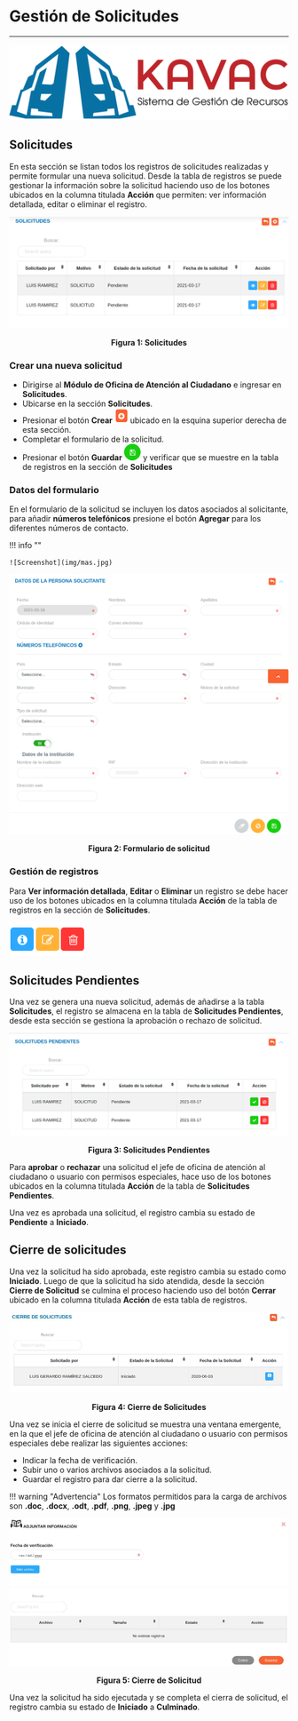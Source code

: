 # Gestión de Solicitudes 
************************

![Screenshot](img/logokavac.png#imagen)

## Solicitudes 

En esta sección se listan todos los registros de solicitudes realizadas y permite formular una nueva solicitud.  Desde la tabla de registros se puede gestionar la información sobre la solicitud haciendo uso de los botones ubicados en la columna titulada **Acción** que permiten: ver información detallada, editar o eliminar el registro.

![Screenshot](img/figure_1.png)<div style="text-align: center;font-weight: bold">Figura 1: Solicitudes</div>  

### Crear una nueva solicitud 

- Dirigirse al **Módulo de Oficina de Atención al Ciudadano** e ingresar en **Solicitudes**.
- Ubicarse en la sección **Solicitudes**.
- Presionar el botón **Crear** ![Screenshot](img/create.png) ubicado en la esquina superior derecha de esta sección.
- Completar el formulario de la solicitud.
- Presionar el botón **Guardar** ![Screenshot](img/save.png) y verificar que se muestre en la tabla de registros en la sección de **Solicitudes**

### Datos del formulario

En el formulario de la solicitud se incluyen los datos asociados al solicitante, para añadir **números telefónicos** presione el botón **Agregar** para los diferentes números de contacto.

!!! info ""

	![Screenshot](img/mas.jpg) 

![Screenshot](img/figure_2_1.png)<div style="text-align: center;font-weight: bold">Figura 2: Formulario de solicitud</div>  

### Gestión de registros

Para **Ver información detallada**, **Editar** o **Eliminar** un registro se debe hacer uso de los botones ubicados en la columna titulada **Acción** de la tabla de registros en la sección de **Solicitudes**.

![Screenshot](img/manage.png#imagen)

## Solicitudes Pendientes

Una vez se genera una nueva solicitud, además de añadirse a la tabla **Solicitudes**, el registro se almacena en la tabla de **Solicitudes Pendientes**, desde esta sección se gestiona la aprobación o rechazo de solicitud.

![Screenshot](img/figure_3.png)<div style="text-align: center;font-weight: bold">Figura 3: Solicitudes Pendientes</div>  

Para **aprobar** o **rechazar** una solicitud el jefe de oficina de atención al ciudadano o usuario con permisos especiales, hace uso de los botones ubicados en la columna titulada **Acción** de la tabla de **Solicitudes Pendientes**.

Una vez es aprobada una solicitud, el registro cambia su estado de **Pendiente** a **Iniciado**.

## Cierre de solicitudes

Una vez la solicitud ha sido aprobada, este registro cambia su estado como **Iniciado**. Luego de que la solicitud ha sido atendida, desde la sección **Cierre de Solicitud** se culmina el proceso haciendo uso del botón **Cerrar** ubicado en la columna titulada **Acción** de esta tabla de registros. 

![Screenshot](img/figure_4.jpg)<div style="text-align: center;font-weight: bold">Figura 4: Cierre de Solicitudes</div>  

Una vez se inicia el cierre de solicitud se muestra una ventana emergente, en la que el jefe de oficina de atención al ciudadano o usuario con permisos especiales debe realizar las siguientes acciones:

-	Indicar la fecha de verificación.
-	Subir uno o varios archivos asociados a la solicitud.
-	Guardar el registro para dar cierre a la solicitud. 

!!! warning "Advertencia"
	Los formatos permitidos para la carga de archivos son **.doc**, **.docx**, **.odt**, **.pdf**, **.png**, **.jpeg** y **.jpg**

![Screenshot](img/figure_5.jpg)<div style="text-align: center;font-weight: bold">Figura 5: Cierre de Solicitud</div>  

Una vez la solicitud ha sido ejecutada y se completa el cierra de solicitud, el registro cambia su estado de **Iniciado** a **Culminado**.
























   